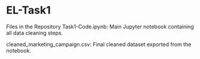 # EL-Task1

Files in the Repository
  Task1-Code.ipynb: Main Jupyter notebook containing all data cleaning steps.

  cleaned_marketing_campaign.csv: Final cleaned dataset exported from the notebook.
